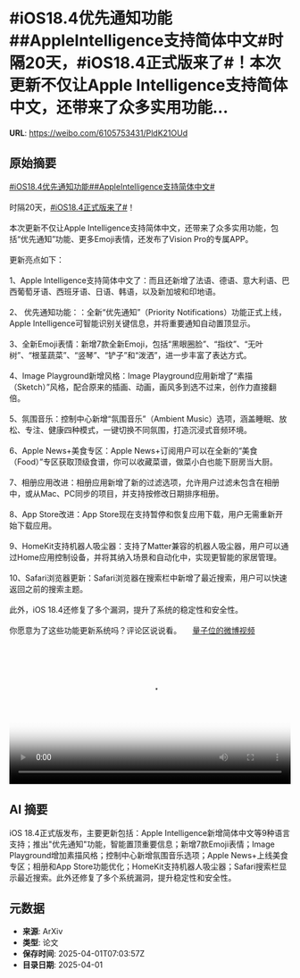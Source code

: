 # #iOS18.4优先通知功能##AppleIntelligence支持简体中文#时隔20天，#iOS18.4正式版来了#！本次更新不仅让Apple Intelligence支持简体中文，还带来了众多实用功能...

**URL**: https://weibo.com/6105753431/PldK21OUd

## 原始摘要

<a href="https://m.weibo.cn/search?containerid=231522type%3D1%26t%3D10%26q%3D%23iOS18.4%E4%BC%98%E5%85%88%E9%80%9A%E7%9F%A5%E5%8A%9F%E8%83%BD%23&amp;extparam=%23iOS18.4%E4%BC%98%E5%85%88%E9%80%9A%E7%9F%A5%E5%8A%9F%E8%83%BD%23" data-hide=""><span class="surl-text">#iOS18.4优先通知功能#</span></a><a href="https://m.weibo.cn/search?containerid=231522type%3D1%26t%3D10%26q%3D%23AppleIntelligence%E6%94%AF%E6%8C%81%E7%AE%80%E4%BD%93%E4%B8%AD%E6%96%87%23&amp;extparam=%23AppleIntelligence%E6%94%AF%E6%8C%81%E7%AE%80%E4%BD%93%E4%B8%AD%E6%96%87%23" data-hide=""><span class="surl-text">#AppleIntelligence支持简体中文#</span></a><br><br>时隔20天，<a href="https://m.weibo.cn/search?containerid=231522type%3D1%26t%3D10%26q%3D%23iOS18.4%E6%AD%A3%E5%BC%8F%E7%89%88%E6%9D%A5%E4%BA%86%23&amp;extparam=%23iOS18.4%E6%AD%A3%E5%BC%8F%E7%89%88%E6%9D%A5%E4%BA%86%23" data-hide=""><span class="surl-text">#iOS18.4正式版来了#</span></a>！<br><br>本次更新不仅让Apple Intelligence支持简体中文，还带来了众多实用功能，包括“优先通知”功能、更多Emoji表情，还发布了Vision Pro的专属APP。<br><br>更新亮点如下：<br><br>1、Apple Intelligence支持简体中文了：而且还新增了法语、德语、意大利语、巴西葡萄牙语、西班牙语、日语、韩语，以及新加坡和印地语。<br><br>2、 优先通知功能：：全新“优先通知”（Priority Notifications）功能正式上线，Apple Intelligence可智能识别关键信息，并将重要通知自动置顶显示。<br><br>3、全新Emoji表情：新增7款全新Emoji，包括“黑眼圈脸”、“指纹”、“无叶树”、“根茎蔬菜”、“竖琴”、“铲子”和“泼洒”，进一步丰富了表达方式。<br><br>4、Image Playground新增风格：Image Playground应用新增了“素描（Sketch）”风格，配合原来的插画、动画，画风多到选不过来，创作力直接翻倍。<br><br>5、氛围音乐：控制中心新增“氛围音乐”（Ambient Music）选项，涵盖睡眠、放松、专注、健康四种模式，一键切换不同氛围，打造沉浸式音频环境。<br><br>6、Apple News+美食专区：Apple News+订阅用户可以在全新的“美食（Food）”专区获取顶级食谱，你可以收藏菜谱，做菜小白也能下厨房当大厨。<br><br>7、相册应用改进：相册应用新增了新的过滤选项，允许用户过滤未包含在相册中，或从Mac、PC同步的项目，并支持按修改日期排序相册。<br><br>8、App Store改进：App Store现在支持暂停和恢复应用下载，用户无需重新开始下载应用。<br><br>9、HomeKit支持机器人吸尘器：支持了Matter兼容的机器人吸尘器，用户可以通过Home应用控制设备，并将其纳入场景和自动化中，实现更智能的家居管理。<br><br>10、Safari浏览器更新：Safari浏览器在搜索栏中新增了最近搜索，用户可以快速返回之前的搜索主题。<br><br>此外，iOS 18.4还修复了多个漏洞，提升了系统的稳定性和安全性。<br><br>你愿意为了这些功能更新系统吗？评论区说说看。 <a href="https://video.weibo.com/show?fid=1034:5150576577806398" data-hide=""><span class="url-icon"><img style="width: 1rem;height: 1rem" src="https://h5.sinaimg.cn/upload/2015/09/25/3/timeline_card_small_video_default.png" referrerpolicy="no-referrer"></span><span class="surl-text">量子位的微博视频</span></a><br clear="both"><div style="clear: both"></div><video controls="controls" poster="https://tvax4.sinaimg.cn/orj480/006Fd7o3ly1i014ou8xplj30zk0k00ss.jpg" style="width: 100%"><source src="https://f.video.weibocdn.com/o0/nT1eu0ynlx08n7V4wkzC01041201vr1K0E010.mp4?label=mp4_720p&amp;template=1280x720.25.0&amp;ori=0&amp;ps=1BVp4ysnknHVZu&amp;Expires=1743494546&amp;ssig=2CLNxMKskk&amp;KID=unistore,video"><source src="https://f.video.weibocdn.com/o0/mA4ck5ullx08n7V3AEKc01041200MktB0E010.mp4?label=mp4_hd&amp;template=852x480.25.0&amp;ori=0&amp;ps=1BVp4ysnknHVZu&amp;Expires=1743494546&amp;ssig=xxnGTSzsC5&amp;KID=unistore,video"><source src="https://f.video.weibocdn.com/o0/PIR34cYRlx08n7V3rzKw01041200vSko0E010.mp4?label=mp4_ld&amp;template=640x360.25.0&amp;ori=0&amp;ps=1BVp4ysnknHVZu&amp;Expires=1743494546&amp;ssig=taVmdT1vAC&amp;KID=unistore,video"><p>视频无法显示，请前往<a href="https://video.weibo.com/show?fid=1034%3A5150576577806398" target="_blank" rel="noopener noreferrer">微博视频</a>观看。</p></video>

## AI 摘要

iOS 18.4正式版发布，主要更新包括：Apple Intelligence新增简体中文等9种语言支持；推出"优先通知"功能，智能置顶重要信息；新增7款Emoji表情；Image Playground增加素描风格；控制中心新增氛围音乐选项；Apple News+上线美食专区；相册和App Store功能优化；HomeKit支持机器人吸尘器；Safari搜索栏显示最近搜索。此外还修复了多个系统漏洞，提升稳定性和安全性。

## 元数据

- **来源**: ArXiv
- **类型**: 论文
- **保存时间**: 2025-04-01T07:03:57Z
- **目录日期**: 2025-04-01
